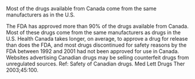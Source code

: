 Most of the drugs available from Canada come from the same manufacturers as in the U.S.

The FDA has approved more than 90% of the drugs available from Canada. Most of these drugs come from the same manufacturers as drugs in the U.S. Health Canada takes longer, on average, to approve a drug for release than does the FDA, and most drugs discontinued for safety reasons by the FDA between 1992 and 2001 had not been approved for use in Canada. Websites advertising Canadian drugs may be selling counterfeit drugs from unregulated sources. Ref: Safety of Canadian drugs. Med Lett Drugs Ther 2003;45:100.